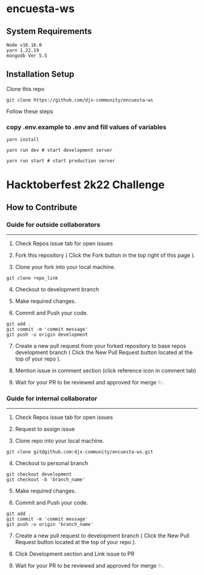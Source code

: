 # encuesta-ws

## System Requirements

```
Node v16.16.0
yarn 1.22.19
mongodb Ver 5.5
```

## Installation Setup

Clone this repo
```
git clone https://github.com/djx-community/encuesta-ws
```

Follow these steps

### copy .env.example to .env and fill values of variables


```
yarn install

yarn run dev # start development server

yarn run start # start production server
```


# Hacktoberfest 2k22 Challenge

## How to Contribute 

### Guide for outside collaborators
---

1. Check Repos issue tab for open issues

2. Fork this repository ( Click the Fork button in the top right of this page ).

3. Clone your fork into your local machine.

```
git clone repo_link
```

4. Checkout to development branch 

5. Make required changes.

6. Commit and Push your code.

```
git add .
git commit -m 'commit message'
git push -u origin development
```

7. Create a new pull request from your forked repository to base repos development branch ( Click the New Pull Request button located at the top of your repo ).

8. Mention issue in comment section (click reference icon in comment tab) 

9. Wait for your PR to be reviewed and approved for merge ✨.


### Guide for internal collaborator
---

1. Check Repos issue tab for open issues

2. Request to assign issue

3. Clone repo into your local machine.

```
git clone git@github.com:djx-community/encuesta-ws.git
```

4. Checkout to personal branch

```
git checkout development
git checkout -b 'branch_name'
```

5. Make required changes.

6. Commit and Push your code.

```
git add .
git commit -m 'commit message'
git push -u origin 'branch_name'
```

7. Create a new pull request to development branch ( Click the New Pull Request button located at the top of your repo ).

8. Click Development section and Link issue to PR 

9. Wait for your PR to be reviewed and approved for merge ✨.